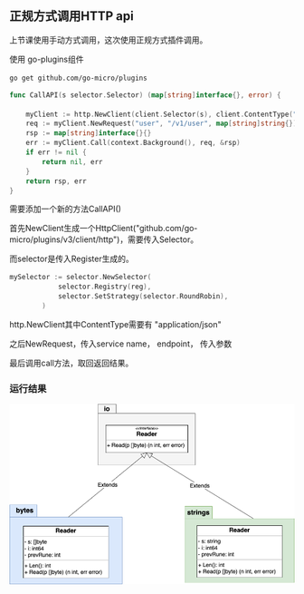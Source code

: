 ## 正规方式调用HTTP api
上节课使用手动方式调用，这次使用正规方式插件调用。

使用 go-plugins组件

`go get github.com/go-micro/plugins`

```go
func CallAPI(s selector.Selector) (map[string]interface{}, error) {

	myClient := http.NewClient(client.Selector(s), client.ContentType("application/json"))
	req := myClient.NewRequest("user", "/v1/user", map[string]string{})
	rsp := map[string]interface{}{}
	err := myClient.Call(context.Background(), req, &rsp)
	if err != nil {
		return nil, err
	}
	return rsp, err
}
```
需要添加一个新的方法CallAPI()

首先NewClient生成一个HttpClient("github.com/go-micro/plugins/v3/client/http")，需要传入Selector。

而selector是传入Register生成的。
```go
mySelector := selector.NewSelector(
			selector.Registry(reg),
			selector.SetStrategy(selector.RoundRobin),
		)
```

http.NewClient其中ContentType需要有 "application/json"

之后NewRequest，传入service name， endpoint， 传入参数

最后调用call方法，取回返回结果。

### 运行结果
![img_10.png](img_10_1.png)
